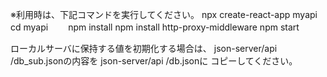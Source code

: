 ※利用時は、下記コマンドを実行してください。
  npx create-react-app myapi
  cd myapi　　
  npm install
  npm install http-proxy-middleware
  npm start  

ローカルサーバに保持する値を初期化する場合は、
json-server/api /db_sub.jsonの内容を
json-server/api /db.jsonに
コピーしてください。
